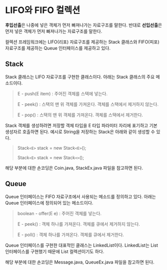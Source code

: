 # LIFO와 FIFO 컬렉션
**후입선출**은 나중에 넣은 객체가 먼저 빠져나가는 자료구조를 말한다. 반대로 **선입선출**은 먼저 넣은 객체가 먼저 빠져나가는 자료구조를 말한다.

컬렉션 프레임워크에는 LIFO(리포) 자료구조를 제공하는 Stack 클래스와 FIFO(피포) 자료구조를 제공하는 Queue 인터페이스를 제공하고 있다.

## Stack
Stack 클래스는 LIFO 자료구조를 구현한 클래스이다. 아래는 Stack 클래스의 주요 메소드이다.

> E - push(E item) : 주어진 객체를 스택에 넣는다.
>
> E - peek() : 스택의 맨 위 객체를 가져온다. 객체를 스택에서 제거하지 않는다.
>
> E - pop() : 스택의 맨 위 객체를 가져온다. 객체를 스택에서 제거한다.

Stack 객체를 생성하려면 저장할 객체 타입을 E 타입 파라미터 자리에 표기하고 기본 생성자르 호출하면 된다. 예시로 String을 저장하는 Stack은 아래와 같이 생성할 수 있다.

> Stack``<E>`` stack = new Stack``<E>``();
>
> Stack``<E>`` stack = new Stack``<>``();

해당 부분에 대한 손코딩은 Coin.java, StackEx.java 파일을 참고하면 된다.

## Queue
Queue 인터페이스는 FIFO 자료구조에서 사용되는 메소드를 정의하고 있다. 아래는 Queue 인터페이스에 정의되어 있는 메소드이다.

> boolean - offer(E e) : 주어진 객체를 넣는다.
>
> E - peek() : 객체 하나를 가져온다. 객체를 큐에서 제거하지 않는다.
>
> E - poll() : 객체 하나를 가져온다. 객체를 큐에서 제거한다.

Queue 인터페이스를 구현한 대표적인 클래스는 LinkedList이다. LinkedList는 List 인터페이스를 구현했기 때문에 List 컬렉션이기도 하다.

해당 부분에 대한 손코딩은 Message.java, QueueEx.java 파일을 참고하면 된다.
